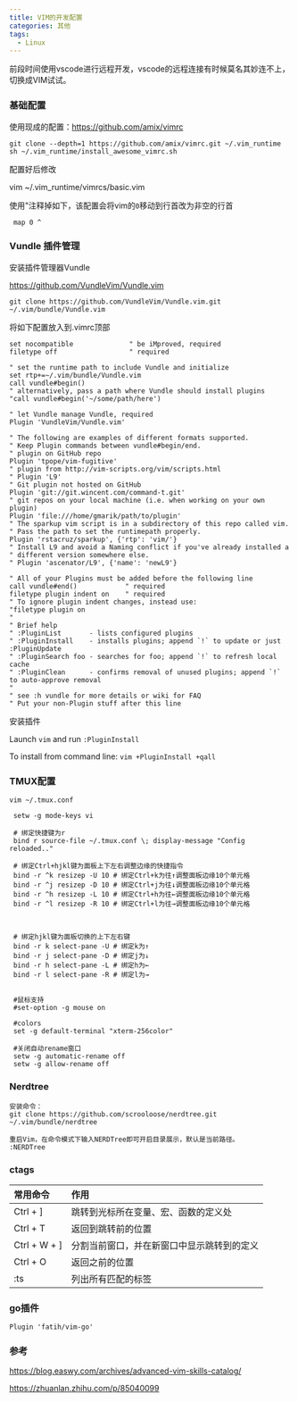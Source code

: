 ```yaml
---
title: VIM的开发配置
categories: 其他
tags: 
  - Linux
---
```


前段时间使用vscode进行远程开发，vscode的远程连接有时候莫名其妙连不上，切换成VIM试试。

<!-- more -->



### 基础配置

使用现成的配置：https://github.com/amix/vimrc

```
git clone --depth=1 https://github.com/amix/vimrc.git ~/.vim_runtime
sh ~/.vim_runtime/install_awesome_vimrc.sh
```

配置好后修改

 vim ~/.vim_runtime/vimrcs/basic.vim

使用"注释掉如下，该配置会将vim的`0`移动到行首改为非空的行首

```
 map 0 ^
```



### Vundle 插件管理

安装插件管理器Vundle

https://github.com/VundleVim/Vundle.vim

```
git clone https://github.com/VundleVim/Vundle.vim.git ~/.vim/bundle/Vundle.vim
```

将如下配置放入到.vimrc顶部

```
set nocompatible              " be iMproved, required
filetype off                  " required

" set the runtime path to include Vundle and initialize
set rtp+=~/.vim/bundle/Vundle.vim
call vundle#begin()
" alternatively, pass a path where Vundle should install plugins
"call vundle#begin('~/some/path/here')

" let Vundle manage Vundle, required
Plugin 'VundleVim/Vundle.vim'

" The following are examples of different formats supported.
" Keep Plugin commands between vundle#begin/end.
" plugin on GitHub repo
Plugin 'tpope/vim-fugitive'
" plugin from http://vim-scripts.org/vim/scripts.html
" Plugin 'L9'
" Git plugin not hosted on GitHub
Plugin 'git://git.wincent.com/command-t.git'
" git repos on your local machine (i.e. when working on your own plugin)
Plugin 'file:///home/gmarik/path/to/plugin'
" The sparkup vim script is in a subdirectory of this repo called vim.
" Pass the path to set the runtimepath properly.
Plugin 'rstacruz/sparkup', {'rtp': 'vim/'}
" Install L9 and avoid a Naming conflict if you've already installed a
" different version somewhere else.
" Plugin 'ascenator/L9', {'name': 'newL9'}

" All of your Plugins must be added before the following line
call vundle#end()            " required
filetype plugin indent on    " required
" To ignore plugin indent changes, instead use:
"filetype plugin on
"
" Brief help
" :PluginList       - lists configured plugins
" :PluginInstall    - installs plugins; append `!` to update or just :PluginUpdate
" :PluginSearch foo - searches for foo; append `!` to refresh local cache
" :PluginClean      - confirms removal of unused plugins; append `!` to auto-approve removal
"
" see :h vundle for more details or wiki for FAQ
" Put your non-Plugin stuff after this line
```

安装插件

Launch `vim` and run `:PluginInstall`

To install from command line: `vim +PluginInstall +qall`





###  TMUX配置

```
vim ~/.tmux.conf
```

```
 setw -g mode-keys vi

 # 绑定快捷键为r
 bind r source-file ~/.tmux.conf \; display-message "Config reloaded.."

 # 绑定Ctrl+hjkl键为面板上下左右调整边缘的快捷指令
 bind -r ^k resizep -U 10 # 绑定Ctrl+k为往↑调整面板边缘10个单元格
 bind -r ^j resizep -D 10 # 绑定Ctrl+j为往↓调整面板边缘10个单元格
 bind -r ^h resizep -L 10 # 绑定Ctrl+h为往←调整面板边缘10个单元格
 bind -r ^l resizep -R 10 # 绑定Ctrl+l为往→调整面板边缘10个单元格



 # 绑定hjkl键为面板切换的上下左右键
 bind -r k select-pane -U # 绑定k为↑
 bind -r j select-pane -D # 绑定j为↓
 bind -r h select-pane -L # 绑定h为←
 bind -r l select-pane -R # 绑定l为→


 #鼠标支持
 #set-option -g mouse on

 #colors
 set -g default-terminal "xterm-256color"

 #关闭自动rename窗口
 setw -g automatic-rename off
 setw -g allow-rename off

```





###  Nerdtree

```
安装命令：
git clone https://github.com/scrooloose/nerdtree.git ~/.vim/bundle/nerdtree

重启Vim，在命令模式下输入NERDTree即可开启目录展示，默认是当前路径。
:NERDTree
```





### ctags



| 常用命令     | 作用                                       |
| :----------- | :----------------------------------------- |
| Ctrl + ]     | 跳转到光标所在变量、宏、函数的定义处       |
| Ctrl + T     | 返回到跳转前的位置                         |
| Ctrl + W + ] | 分割当前窗口，并在新窗口中显示跳转到的定义 |
| Ctrl + O     | 返回之前的位置                             |
| :ts          | 列出所有匹配的标签                         |



### go插件

```
Plugin 'fatih/vim-go'
```







### 参考

https://blog.easwy.com/archives/advanced-vim-skills-catalog/

https://zhuanlan.zhihu.com/p/85040099




